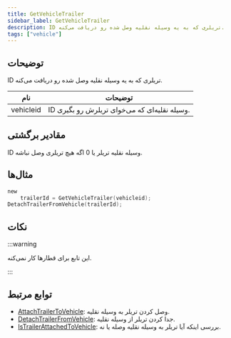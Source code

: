 ```yaml
---
title: GetVehicleTrailer
sidebar_label: GetVehicleTrailer
description: ID تریلری که به یه وسیله نقلیه وصل شده رو دریافت می‌کنه.
tags: ["vehicle"]
---
```


## توضیحات

ID تریلری که به یه وسیله نقلیه وصل شده رو دریافت می‌کنه.

| نام      | توضیحات                                  |
| --------- | -------------------------------------------- |
| vehicleid | ID وسیله نقلیه‌ای که می‌خوای تریلرش رو بگیری. |

## مقادیر برگشتی

ID وسیله نقلیه تریلر یا 0 اگه هیچ تریلری وصل نباشه.

## مثال‌ها

```c
new
	trailerId = GetVehicleTrailer(vehicleid);
DetachTrailerFromVehicle(trailerId);
```

## نکات

:::warning

این تابع برای قطارها کار نمی‌کنه.

:::

## توابع مرتبط

- [AttachTrailerToVehicle](AttachTrailerToVehicle): وصل کردن تریلر به وسیله نقلیه.
- [DetachTrailerFromVehicle](DetachTrailerFromVehicle): جدا کردن تریلر از وسیله نقلیه.
- [IsTrailerAttachedToVehicle](IsTrailerAttachedToVehicle): بررسی اینکه آیا تریلر به وسیله نقلیه وصله یا نه.
